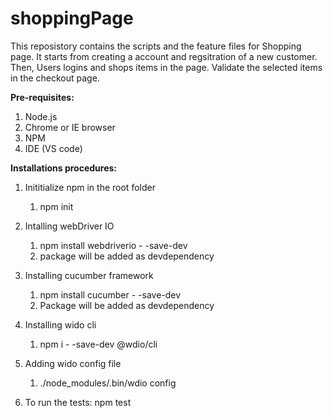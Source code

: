 # shoppingPage

This reposistory contains the scripts and the feature files for Shopping page.
It starts from creating a account and regsitration of a new customer.
Then, Users logins and shops items in the page.
Validate the selected items in the checkout page.


**Pre-requisites: **
1. Node.js
2. Chrome or IE browser
3. NPM
4. IDE (VS code)

**Installations procedures:**

1. Inititialize npm in the root folder
    1. npm init 
    
2. Intalling webDriver IO 
    1. npm install  webdriverio - -save-dev
    2. package will be added as devdependency
    
3. Installing cucumber framework
    1. npm install cucumber - -save-dev
    2. Package will be added as devdependency
    
4. Installing wido cli
    1. npm i - -save-dev @wdio/cli
    
5. Adding wido config file
    1. ./node_modules/.bin/wdio config
    
6. To run the tests:  npm test


